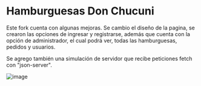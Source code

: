 # Hamburguesas Don Chucuni
Este fork cuenta con algunas mejoras. Se cambio el diseño de la pagina, se crearon las opciones de ingresar y registrarse, además que cuenta con la opción de administrador, el cual podrá ver, todas las hamburguesas, pedidos y usuarios. 

Se agrego también una simulación de servidor que recibe peticiones fetch con "json-server".

![image](https://user-images.githubusercontent.com/83243886/169889506-1f97d0b5-aef0-4ac3-a2de-db17fd5a3ff5.png)



